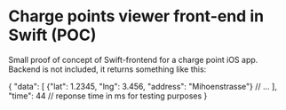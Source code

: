 Charge points viewer front-end in Swift (POC)
=================

Small proof of concept of Swift-frontend for a charge point iOS app. Backend is not included, it returns something like this:

{
  "data": [
    {"lat": 1.2345, "lng": 3.456, "address": "Mihoenstrasse"}
    // ...
  ],
  "time": 44 // reponse time in ms for testing purposes
}
